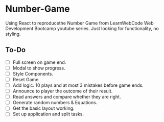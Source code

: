 # Number-Game
Using React to reproducethe Number Game from LearnWebCode Web Development Bootcamp youtube series.
Just looking for functionality, no styling.

## To-Do
- [ ] Full screen on game end.
- [ ] Modal to show progress.
- [ ] Style Components.
- [ ] Reset Game
- [ ] Add logic. 10 plays and at most 3 mistakes before game ends.
- [ ] Announce to player the outcome of their result.
- [ ] Read answers and compare whether they are right.
- [ ] Generate random numbers & Equations.
- [ ] Get the basic layout working.
- [ ] Set up application and split tasks.